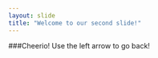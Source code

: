 ```yaml
---
layout: slide
title: "Welcome to our second slide!"
---
```

###Cheerio!
Use the left arrow to go back!
